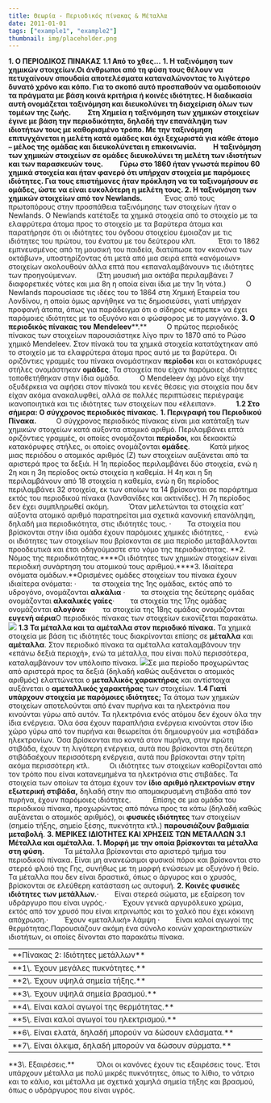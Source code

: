 ```yaml
---
title: Θεωρία - Περιοδικός πίνακας & Μέταλλα
date: 2011-01-01
tags: ["example1", "example2"]
thumbnail: img/placeholder.png
---
```

**1\. Ο ΠΕΡΙΟΔΙΚΟΣ ΠΙΝΑΚΑΣ** 
**1.1 Από το χθες…** 
**1\. Η ταξινόμηση των χημικών στοιχείων.**Οι άνθρωποι από τη φύση τους θέλουν να πετυχαίνουν σπουδαία αποτελέσματα καταναλώνοντας το λιγότερο δυνατό χρόνο και κόπο. Για το σκοπό αυτό προσπαθούν να ομαδοποιούν τα πράγματα με βάση κοινά κριτήρια ή κοινές ιδιότητες. Η διαδικασία αυτή ονομάζεται **ταξινόμηση** και διευκολύνει τη διαχείριση όλων των τομέων της ζωής.          Στη Χημεία η ταξινόμηση των χημικών στοιχείων έγινε με βάση την **περιοδικότητα**, δηλαδή την επανάληψη των ιδιοτήτων τους με καθορισμένο τρόπο. Με την ταξινόμηση επιτυγχάνεται η μελέτη κατά ομάδες και όχι ξεχωριστά για κάθε άτομο – μέλος της ομάδας και διευκολύνεται η **επικοινωνία**.          Η ταξινόμηση των χημικών στοιχείων σε ομάδες διευκολύνει τη μελέτη των ιδιοτήτων και των παρασκευών τους.          Γύρω στο 1860 ήταν γνωστά περίπου 60 χημικά στοιχεία και ήταν φανερό ότι υπήρχαν στοιχεία με παρόμοιες ιδιότητες. Για τους επιστήμονες ήταν πρόκληση να τα ταξινομήσουν σε ομάδες, ώστε να είναι ευκολότερη η μελέτη τους. 
**2\. Η ταξινόμηση των χημικών στοιχείων από τον** **Newlands****.**           Ένας από τους πρωτοπόρους στην προσπάθεια ταξινόμησης των στοιχείων ήταν ο Newlands. Ο Newlands κατέταξε τα χημικά στοιχεία από το στοιχείο με τα ελαφρύτερα άτομα προς το στοιχείο με τα βαρύτερα άτομα και παρατήρησε ότι οι ιδιότητες του όγδοου στοιχείου έμοιαζαν με τις ιδιότητες του πρώτου, του ένατου με του δεύτερου κλπ.           Έτσι το 1862 εμπνευσμένος από τη μουσική του παιδεία, διατύπωσε τον «κανόνα των οκτάβων», υποστηρίζοντας ότι μετά από μια σειρά επτά «ανόμοιων» στοιχείων ακολουθούν άλλα επτά που «επαναλαμβάνουν» τις ιδιότητες των προηγούμενων.          (Στη μουσική μια οκτάβα περιλαμβάνει 7 διαφορετικές νότες και μια 8η η οποία είναι ίδια με την 1η νότα.)          Ο Newlands παρουσίασε τις ιδέες του το 1864 στη Χημική Εταιρεία του Λονδίνου, η οποία όμως αρνήθηκε να τις δημοσιεύσει, γιατί υπήρχαν προφανή άτοπα, όπως για παράδειγμα ότι ο σίδηρος «έπρεπε» να έχει παρόμοιες ιδιότητες με το οξυγόνο και ο φώσφορος με το μαγγάνιο. 
**3\. Ο περιοδικός πίνακας του** **Mendeleev****.**          Ο πρώτος περιοδικός πίνακας των στοιχείων παρουσιάστηκε λίγο πριν το 1870 από το Ρώσο χημικό Mendeleev. Στον πίνακά του τα χημικά στοιχεία κατατάχτηκαν από το στοιχείο με τα ελαφρύτερα άτομα προς αυτό με τα βαρύτερα. Οι οριζόντιες γραμμές του πίνακα ονομάστηκαν **περίοδοι** και οι κατακόρυφες στήλες ονομάστηκαν **ομάδες**. Τα στοιχεία που είχαν παρόμοιες ιδιότητες τοποθετήθηκαν στην ίδια ομάδα.          Ο Mendeleev όχι μόνο είχε την οξυδέρκεια να αφήσει στον πίνακά του κενές θέσεις για στοιχεία που δεν είχαν ακόμα ανακαλυφθεί, αλλά σε πολλές περιπτώσεις περιέγραψε ικανοποιητικά και τις ιδιότητες των στοιχείων που «έλειπαν».          
**1.2 Στο σήμερα: Ο σύγχρονος περιοδικός πίνακας.** 
**1\. Περιγραφή του Περιοδικού Πίνακα.**          Ο σύγχρονος περιοδικός πίνακας είναι μια κατάταξη των χημικών στοιχείων κατά αύξοντα ατομικό αριθμό. Περιλαμβάνει επτά οριζόντιες γραμμές, οι οποίες ονομάζονται **περίοδοι**, και δεκαοκτώ κατακόρυφες στήλες, οι οποίες ονομάζονται **ομάδες**.          Κατά μήκος μιας περιόδου ο ατομικός αριθμός (Ζ) των στοιχείων αυξάνεται από τα αριστερά προς τα δεξιά. Η 1η περίοδος περιλαμβάνει δύο στοιχεία, ενώ η 2η και η 3η περίοδος οκτώ στοιχεία η καθεμία. Η 4η και η 5η περιλαμβάνουν από 18 στοιχεία η καθεμία, ενώ η 6η περίοδος περιλαμβάνει 32 στοιχεία, εκ των οποίων τα 14 βρίσκονται σε παράρτημα εκτός του περιοδικού πίνακα (λανθανίδες και ακτινίδες). Η 7η περίοδος δεν έχει συμπληρωθεί ακόμη.          Όταν μελετώνται τα στοιχεία κατ’ αύξοντα ατομικό αριθμό παρατηρείται μια σχετικά κανονική επανάληψη, δηλαδή μια περιοδικότητα, στις ιδιότητές τους. ·        Τα στοιχεία που βρίσκονται στην ίδια ομάδα έχουν παρόμοιες χημικές ιδιότητες, ·        ενώ οι ιδιότητες των στοιχείων που βρίσκονται σε μια περίοδο μεταβάλλονται προοδευτικά και έτσι οδηγούμαστε στο νόμο της περιοδικότητας. 
**2\. Νόμος της περιοδικότητας.****Οι ιδιότητες των χημικών στοιχείων είναι περιοδική συνάρτηση του ατομικού τους αριθμού.****3\. Ιδιαίτερα ονόματα ομάδων.**Ορισμένες ομάδες στοιχείων του πίνακα έχουν ιδιαίτερα ονόματα: ·        τα στοιχεία της 1ης ομάδας, εκτός από το υδρογόνο, ονομάζονται **αλκάλια** ·        τα στοιχεία της δεύτερης ομάδας ονομάζονται **αλκαλικές γαίες**·        τα στοιχεία της 17ης ομάδας ονομάζονται **αλογόνα**·        τα στοιχεία της 18ης ομάδας ονομάζονται **ευγενή αέρια**Ο περιοδικός πίνακας των στοιχείων εικονίζεται παρακάτω. ![](https://encrypted-tbn1.gstatic.com/images?q=tbn:ANd9GcQymCuByQcaUeFA2AC0Xkl3DTwqydp9UF4obiNeL4NM5i_74HQh) 
**1.3 Τα μέταλλα και τα αμέταλλα στον περιοδικό πίνακα.** 
Τα χημικά στοιχεία με βάση τις ιδιότητές τους διακρίνονται επίσης σε **μέταλλα** και **αμέταλλα**. Στον περιοδικό πίνακα τα αμέταλλα καταλαμβάνουν την «επάνω δεξιά περιοχή», ενώ τα μέταλλα, που είναι πολύ περισσότερα, καταλαμβάνουν τον υπόλοιπο πίνακα. 
![](https://encrypted-tbn2.gstatic.com/images?q=tbn:ANd9GcRZuTay4yaNYRvRpwSORSnyYaApeYUiW22f-e8XZfhKovuqPT3Q)Σε μια περίοδο προχωρώντας από αριστερά προς τα δεξιά (δηλαδή καθώς αυξάνεται ο ατομικός αριθμός) ελαττώνεται ο **μεταλλικός χαρακτήρας** και αντίστοιχα αυξάνεται ο **αμεταλλικός χαρακτήρας** των στοιχείων. 
**1.4 Γιατί υπάρχουν στοιχεία με παρόμοιες ιδιότητες;** 
Τα άτομα των χημικών στοιχείων αποτελούνται από έναν πυρήνα και τα ηλεκτρόνια που κινούνται γύρω από αυτόν. Τα ηλεκτρόνια ενός ατόμου δεν έχουν όλα την ίδια ενέργεια. Όλα όσα έχουν παραπλήσια ενέργεια κινούνται στον ίδιο χώρο γύρω από τον πυρήνα και θεωρείται ότι δημιουργούν μια «στιβάδα» ηλεκτρονίων. Όσα βρίσκονται πιο κοντά στον πυρήνα, στην πρώτη στιβάδα, έχουν τη λιγότερη ενέργεια, αυτά που βρίσκονται στη δεύτερη στιβάδαέχουν περισσότερη ενέργεια, αυτά που βρίσκονται στην τρίτη ακόμα περισσότερη κτλ.          Οι ιδιότητες των στοιχείων καθορίζονται από τον τρόπο που είναι κατανεμημένα τα ηλεκτρόνια στις στιβάδες. Τα στοιχεία των οποίων τα άτομα έχουν τον **ίδιο αριθμό ηλεκτρονίων στην εξωτερική στιβάδα,** δηλαδή στην πιο απομακρυσμένη στιβάδα από τον πυρήνα, έχουν παρόμοιες ιδιότητες.           Επίσης σε μια ομάδα του περιοδικού πίνακα, προχωρώντας από πάνω προς τα κάτω (δηλαδή καθώς αυξάνεται ο ατομικός αριθμός), οι **φυσικές ιδιότητες** των στοιχείων (σημείο τήξης, σημείο ξέσης, πυκνότητα κτλ.) **παρουσιάζουν βαθμιαία μεταβολή**. 
**3\. ΜΕΡΙΚΕΣ ΙΔΙΟΤΗΤΕΣ ΚΑΙ ΧΡΗΣΕΙΣ ΤΩΝ ΜΕΤΑΛΛΩΝ** 
**3.1 Μέταλλα και αμέταλλα.** 
**1\. Μορφή με την οποία βρίσκονται τα μέταλλα στη φύση.**          Τα μέταλλα βρίσκονται στο αριστερό τμήμα του περιοδικού πίνακα. Είναι μη ανανεώσιμοι φυσικοί πόροι και βρίσκονται στο στερεό φλοιό της Γης, συνήθως με τη μορφή ενώσεων με οξυγόνο ή θείο. Τα μέταλλα που δεν είναι δραστικά, όπως ο άργυρος και ο χρυσός, βρίσκονται σε ελεύθερη κατάσταση ως αυτοφυή. 
**2\. Κοινές φυσικές ιδιότητες των μετάλλων.**·        Είναι στερεά σώματα, με εξαίρεση τον υδράργυρο που είναι υγρός.·        Έχουν γενικά αργυρόλευκο χρώμα, εκτός από τον χρυσό που είναι κιτρινωπός και το χαλκό που έχει κόκκινη απόχρωση.·        Έχουν «μεταλλική» λάμψη ·        Είναι καλοί αγωγοί της θερμότητας.Παρουσιάζουν ακόμη ένα σύνολο κοινών χαρακτηριστικών ιδιοτήτων, οι οποίες δίνονται στο παρακάτω πίνακα. 
<table border="0" cellpadding="0" cellspacing="0" class="tbl-type c01-col2-f" rules="rows" style="font-size: 15px; width: 66%px;" summary="table for tabular data">
<tbody>
<tr class="c03-col1-f white-t bold">
<td colspan="7">**Πίνακας 2: Ιδιότητες μετάλλων**</td>
</tr>
<tr>
<td class="brdr-right" width="20%">**1\. Έχουν μεγάλες πυκνότητες.**</td>
</tr>
<tr>
<td class="brdr-right">**2\. Έχουν υψηλά σημεία τήξης.**</td>
</tr>
<tr>
<td class="brdr-right">**3\. Έχουν υψηλά σημεία βρασμού.**</td>
</tr>
<tr>
<td class="brdr-right">**4\. Είναι καλοί αγωγοί της θερμότητας.**</td>
</tr>
<tr>
<td class="brdr-right">**5\. Είναι καλοί αγωγοί του ηλεκτρισμού.**</td>
</tr>
<tr>
<td class="brdr-right">**6\. Είναι ελατά, δηλαδή μπορούν να δώσουν ελάσματα.**</td>
</tr>
<tr>
<td class="brdr-right">**7\. Είναι όλκιμα, δηλαδή μπορούν να δώσουν σύρματα.**</td>
</tr>
</tbody>
</table>
**3\. Εξαιρέσεις.**           Όλοι οι κανόνες έχουν τις εξαιρέσεις τους. Έτσι υπάρχουν μέταλλα με πολύ μικρές πυκνότητες, όπως το λίθιο, το νάτριο και το κάλιο, και μέταλλα με σχετικά χαμηλά σημεία τήξης και βρασμού, όπως ο υδράργυρος που είναι υγρός.
